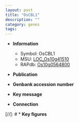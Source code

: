 ```yaml
---
layout: post
title: "OsCBL1"
description: ""
category: genes
tags: 
---
```


* **Information**  
    + Symbol: OsCBL1  
    + MSU: [LOC_Os10g41510](http://rice.uga.edu/cgi-bin/ORF_infopage.cgi?orf=LOC_Os10g41510)  
    + RAPdb: [Os10g0564800](http://rapdb.dna.affrc.go.jp/viewer/gbrowse_details/irgsp1?name=Os10g0564800)  

* **Publication**  

* **Genbank accession number**  

* **Key message**  

* **Connection**  

[//]: # * **Key figures**  



